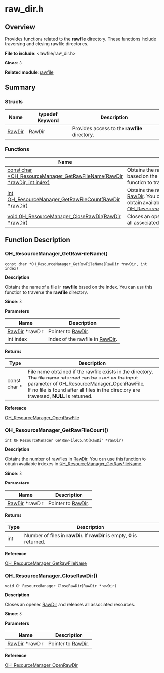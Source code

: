 # raw_dir.h

## Overview

Provides functions related to the **rawfile** directory. These functions include traversing and closing rawfile directories.

**File to include**: <rawfile/raw_dir.h>

**Since**: 8

**Related module**: [rawfile](capi-rawfile.md)

## Summary

### Structs

| Name| typedef Keyword| Description|
| -- | -- | -- |
| [RawDir](capi-rawfile-rawdir.md) | RawDir | Provides access to the **rawfile** directory.|

### Functions

| Name| Description                                                                                                                                     |
| -- |-----------------------------------------------------------------------------------------------------------------------------------------|
| [const char *OH_ResourceManager_GetRawFileName(RawDir *rawDir, int index)](#oh_resourcemanager_getrawfilename) | Obtains the name of a file in **rawfile** based on the index. You can use this function to traverse the **rawfile** directory.                                                                                                  |
| [int OH_ResourceManager_GetRawFileCount(RawDir *rawDir)](#oh_resourcemanager_getrawfilecount) | Obtains the number of rawfiles in [RawDir](capi-rawfile-rawdir.md). You can use this function to obtain available indexes in [OH_ResourceManager_GetRawFileName](capi-raw-dir-h.md#oh_resourcemanager_getrawfilename).|
| [void OH_ResourceManager_CloseRawDir(RawDir *rawDir)](#oh_resourcemanager_closerawdir) | Closes an opened [RawDir](capi-rawfile-rawdir.md) and releases all associated resources.                                                                                                        |

## Function Description

### OH_ResourceManager_GetRawFileName()

```
const char *OH_ResourceManager_GetRawFileName(RawDir *rawDir, int index)
```

**Description**

Obtains the name of a file in **rawfile** based on the index. You can use this function to traverse the **rawfile** directory.

**Since**: 8


**Parameters**

| Name| Description|
| -- | -- |
| [RawDir](capi-rawfile-rawdir.md) *rawDir | Pointer to [RawDir](capi-rawfile-rawdir.md).|
| int index | Index of the rawfile in [RawDir](capi-rawfile-rawdir.md).|

**Returns**

| Type| Description                                                                                                                                                    |
| -- |--------------------------------------------------------------------------------------------------------------------------------------------------------|
| const char * | File name obtained if the rawfile exists in the directory. The file name returned can be used as the input parameter of [OH_ResourceManager_OpenRawFile](capi-raw-file-manager-h.md#oh_resourcemanager_openrawfile).<br> If no file is found after all files in the directory are traversed, **NULL** is returned.|

**Reference**

[OH_ResourceManager_OpenRawFile](capi-raw-file-manager-h.md#oh_resourcemanager_openrawfile)

### OH_ResourceManager_GetRawFileCount()

```
int OH_ResourceManager_GetRawFileCount(RawDir *rawDir)
```

**Description**

Obtains the number of rawfiles in [RawDir](capi-rawfile-rawdir.md). You can use this function to obtain available indexes in [OH_ResourceManager_GetRawFileName](capi-raw-dir-h.md#oh_resourcemanager_getrawfilename).

**Since**: 8


**Parameters**

| Name| Description|
| -- | -- |
| [RawDir](capi-rawfile-rawdir.md) *rawDir | Pointer to [RawDir](capi-rawfile-rawdir.md).|

**Returns**

| Type| Description|
| -- | -- |
| int | Number of files in **rawDir**. If **rawDir** is empty, **0** is returned.|

**Reference**

[OH_ResourceManager_GetRawFileName](capi-raw-dir-h.md#oh_resourcemanager_getrawfilename)

### OH_ResourceManager_CloseRawDir()

```
void OH_ResourceManager_CloseRawDir(RawDir *rawDir)
```

**Description**

Closes an opened [RawDir](capi-rawfile-rawdir.md) and releases all associated resources.

**Since**: 8


**Parameters**

| Name| Description|
| -- | -- |
| [RawDir](capi-rawfile-rawdir.md) *rawDir | Pointer to [RawDir](capi-rawfile-rawdir.md).|

**Reference**

[OH_ResourceManager_OpenRawDir](capi-raw-file-manager-h.md#oh_resourcemanager_openrawdir)
